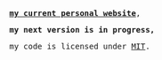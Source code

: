 <p><samp><b><a href="https://vnngu.vercel.app">my current personal website</a></b>,</samp></p>
<p><samp><b>my next version is in progress,</b></samp></p>
<p><samp>my code is licensed under <a href="./LICENSE">MIT</a>.</samp></p>
  
 

